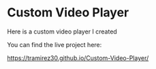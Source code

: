 # Custom Video Player 

Here is a custom video player I created

You can find the live project here: 

https://tramirez30.github.io/Custom-Video-Player/
